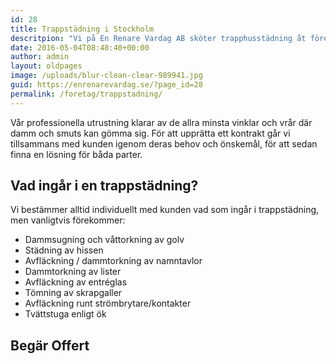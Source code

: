```yaml
---
id: 28
title: Trappstädning i Stockholm
descritpion: "Vi på En Renare Vardag AB sköter trapphusstädning åt företag, bostadsrättsföreningar och skolor i Stockholm."
date: 2016-05-04T08:48:40+00:00
author: admin
layout: oldpages
image: /uploads/blur-clean-clear-989941.jpg
guid: https://enrenarevardag.se/?page_id=28
permalink: /foretag/trappstadning/
---
```

Vår professionella utrustning klarar av de allra minsta vinklar och vrår där damm och smuts kan gömma sig. För att upprätta ett kontrakt går vi tillsammans med kunden igenom deras behov och önskemål, för att sedan finna en lösning för båda parter.

## Vad ingår i en trappstädning?

Vi bestämmer alltid individuellt med kunden vad som ingår i trappstädning, men vanligtvis förekommer:

* Dammsugning och våttorkning av golv
* Städning av hissen
* Avfläckning / dammtorkning av namntavlor
* Dammtorkning av lister 
* Avfläckning av entréglas
* Tömning av skrapgaller
* Avfläckning runt strömbrytare/kontakter
* Tvättstuga enligt ök

## Begär Offert
